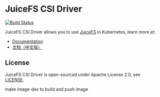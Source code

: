 # JuiceFS CSI Driver

[![Build Status](https://travis-ci.com/juicedata/juicefs-csi-driver.svg?token=ACsZ5AkewTgk5D5wzzds&branch=master)](https://travis-ci.com/juicedata/juicefs-csi-driver)

JuiceFS CSI Driver allows you to use [JuiceFS](https://juicefs.com) in Kubernetes, learn more at:

* [Documentation](https://juicefs.com/docs/csi/introduction)
* [文档（中文版）](https://juicefs.com/docs/zh/csi/introduction)

## License

JuiceFS CSI Driver is open-sourced under Apache License 2.0, see [LICENSE](LICENSE).

make image-dev to build and push image
